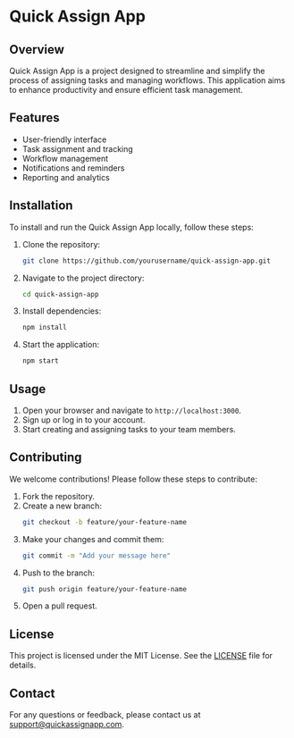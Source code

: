 # Quick Assign App

## Overview
Quick Assign App is a project designed to streamline and simplify the process of assigning tasks and managing workflows. This application aims to enhance productivity and ensure efficient task management.

## Features
- User-friendly interface
- Task assignment and tracking
- Workflow management
- Notifications and reminders
- Reporting and analytics

## Installation
To install and run the Quick Assign App locally, follow these steps:

1. Clone the repository:
    ```bash
    git clone https://github.com/yourusername/quick-assign-app.git
    ```
2. Navigate to the project directory:
    ```bash
    cd quick-assign-app
    ```
3. Install dependencies:
    ```bash
    npm install
    ```
4. Start the application:
    ```bash
    npm start
    ```

## Usage
1. Open your browser and navigate to `http://localhost:3000`.
2. Sign up or log in to your account.
3. Start creating and assigning tasks to your team members.

## Contributing
We welcome contributions! Please follow these steps to contribute:

1. Fork the repository.
2. Create a new branch:
    ```bash
    git checkout -b feature/your-feature-name
    ```
3. Make your changes and commit them:
    ```bash
    git commit -m "Add your message here"
    ```
4. Push to the branch:
    ```bash
    git push origin feature/your-feature-name
    ```
5. Open a pull request.

## License
This project is licensed under the MIT License. See the [LICENSE](LICENSE) file for details.

## Contact
For any questions or feedback, please contact us at [support@quickassignapp.com](mailto:support@quickassignapp.com).
